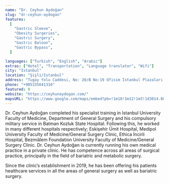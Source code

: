 ```yaml
---
name: "Dr. Ceyhun Aydoğan"
slug: "dr-ceyhun-aydogan"
features:
  [
    "Gastric Sleeve",
    "Obesity Surgeries",
    "Gastric Surgery",
    "Gastric Baloon",
    "Gastric Bypass",
  ]

languages: ["Turkish", "English", "Arabic"]
extras: ["Hotel", "Transportation", "Language translator", "Wifi"]
city: "Istanbul"
location: "Şişli/Istanbul"
address: "Tugay Yolu Caddesi, No: 20/B No:19 Ofisim İstanbul Plazaları, Maltepe, 34844 Şişli/İstanbul"
phone: "+905335641316"
featured: 0
website: "https://ceyhunaydogan.com/"
mapsURL: "https://www.google.com/maps/embed?pb=!1m18!1m12!1m3!1d3014.8872643923078!2d29.16377795182377!3d40.91821767920844!2m3!1f0!2f0!3f0!3m2!1i1024!2i768!4f13.1!3m3!1m2!1s0x14cab778418d6e95%3A0x1a9e13a6137f569f!2sDr.%20Ceyhun%20Aydo%C4%9Fan!5e0!3m2!1sen!2str!4v1661301949046!5m2!1sen!2str"
---
```


Dr. Ceyhun Aydoğan completed his specialist training in Istanbul University Faculty of Medicine, Department of General Surgery and his compulsory military service in Batman Kozluk State Hospital. Following this, he worked in many different hospitals respectively; Eskişehir Ümit Hospital, Medipol University Faculty of Medicine/General Surgery Clinic, Ethica İncirli Hospital, Bezmiâlem Foundation University Faculty of Medicine/General Surgery Clinic. Dr. Ceyhun Aydoğan is currently running his own medical practice in a private clinic. He has competence across all areas of surgical practice, principally in the field of bariatric and metabolic surgery.

Since the clinic’s establishment in 2019, he has been offering his patients healthcare services in all the areas of general surgery as well as bariatric surgery.
